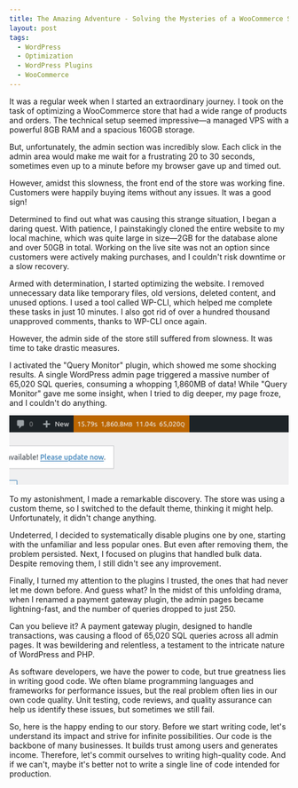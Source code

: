 ```yaml
---
title: The Amazing Adventure - Solving the Mysteries of a WooCommerce Store
layout: post
tags:
  - WordPress
  - Optimization
  - WordPress Plugins
  - WooCommerce
---
```


It was a regular week when I started an extraordinary journey. I took on the task of optimizing a WooCommerce store that had a wide range of products and orders. The technical setup seemed impressive—a managed VPS with a powerful 8GB RAM and a spacious 160GB storage.

But, unfortunately, the admin section was incredibly slow. Each click in the admin area would make me wait for a frustrating 20 to 30 seconds, sometimes even up to a minute before my browser gave up and timed out.

However, amidst this slowness, the front end of the store was working fine. Customers were happily buying items without any issues. It was a good sign!

Determined to find out what was causing this strange situation, I began a daring quest. With patience, I painstakingly cloned the entire website to my local machine, which was quite large in size—2GB for the database alone and over 50GB in total. Working on the live site was not an option since customers were actively making purchases, and I couldn't risk downtime or a slow recovery.

Armed with determination, I started optimizing the website. I removed unnecessary data like temporary files, old versions, deleted content, and unused options. I used a tool called WP-CLI, which helped me complete these tasks in just 10 minutes. I also got rid of over a hundred thousand unapproved comments, thanks to WP-CLI once again.

However, the admin side of the store still suffered from slowness. It was time to take drastic measures.

I activated the "Query Monitor" plugin, which showed me some shocking results. A single WordPress admin page triggered a massive number of 65,020 SQL queries, consuming a whopping 1,860MB of data! While "Query Monitor" gave me some insight, when I tried to dig deeper, my page froze, and I couldn't do anything.

![Slow admin pages due to payment gateway plugin - WooCommerce](/images/2023/7/optimizing-woocommerce-store-slow-admin-side-payment-gateway-plugin-surprise.png)

To my astonishment, I made a remarkable discovery. The store was using a custom theme, so I switched to the default theme, thinking it might help. Unfortunately, it didn't change anything.

Undeterred, I decided to systematically disable plugins one by one, starting with the unfamiliar and less popular ones. But even after removing them, the problem persisted. Next, I focused on plugins that handled bulk data. Despite removing them, I still didn't see any improvement.

Finally, I turned my attention to the plugins I trusted, the ones that had never let me down before. And guess what? In the midst of this unfolding drama, when I renamed a payment gateway plugin, the admin pages became lightning-fast, and the number of queries dropped to just 250.

Can you believe it? A payment gateway plugin, designed to handle transactions, was causing a flood of 65,020 SQL queries across all admin pages. It was bewildering and relentless, a testament to the intricate nature of WordPress and PHP.

As software developers, we have the power to code, but true greatness lies in writing good code. We often blame programming languages and frameworks for performance issues, but the real problem often lies in our own code quality. Unit testing, code reviews, and quality assurance can help us identify these issues, but sometimes we still fail.

So, here is the happy ending to our story. Before we start writing code, let's understand its impact and strive for infinite possibilities. Our code is the backbone of many businesses. It builds trust among users and generates income. Therefore, let's commit ourselves to writing high-quality code. And if we can't, maybe it's better not to write a single line of code intended for production.
